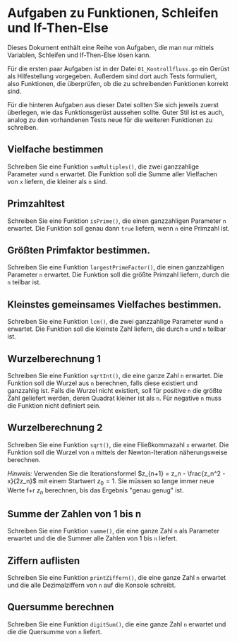 # Aufgaben zu Funktionen, Schleifen und If-Then-Else

Dieses Dokument enthält eine Reihe von Aufgaben, die man nur mittels Variablen, Schleifen und If-Then-Else lösen kann.

Für die ersten paar Aufgaben ist in der Datei `01_Kontrollfluss.go` ein Gerüst als Hilfestellung vorgegeben.
Außerdem sind dort auch Tests formuliert, also Funktionen, die überprüfen, ob die zu schreibenden Funktionen korrekt sind.

Für die hinteren Aufgaben aus dieser Datei sollten Sie sich jeweils zuerst überlegen, wie das Funktionsgerüst aussehen sollte.
Guter Stil ist es auch, analog zu den vorhandenen Tests neue für die weiteren Funktionen zu schreiben.

## Vielfache bestimmen
Schreiben Sie eine Funktion `sumMultiples()`, die zwei ganzzahlige Parameter `x`und `n` erwartet.
Die Funktion soll die Summe aller Vielfachen von `x` liefern, die kleiner als `n` sind.

## Primzahltest
Schreiben Sie eine Funktion `isPrime()`, die einen ganzzahligen Parameter `n` erwartet.
Die Funktion soll genau dann `true` liefern, wenn `n` eine Primzahl ist.

## Größten Primfaktor bestimmen.
Schreiben Sie eine Funktion `largestPrimeFactor()`, die einen ganzzahligen Parameter `n` erwartet.
Die Funktion soll die größte Primzahl liefern, durch die `n` teilbar ist.

## Kleinstes gemeinsames Vielfaches bestimmen.
Schreiben Sie eine Funktion `lcm()`, die zwei ganzzahlige Parameter `m`und `n` erwartet.
Die Funktion soll die kleinste Zahl liefern, die durch `m` und `n` teilbar ist.

## Wurzelberechnung 1
Schreiben Sie eine Funktion `sqrtInt()`, die eine ganze Zahl `n` erwartet.
Die Funktion soll die Wurzel aus `n` berechnen, falls diese existiert und ganzzahlig ist.
Falls die Wurzel nicht existiert, soll für positive `n` die größte Zahl geliefert werden, deren Quadrat kleiner ist als `n`. Für negative `n` muss die Funktion nicht definiert sein.

## Wurzelberechnung 2
Schreiben Sie eine Funktion `sqrt()`, die eine Fließkommazahl `x` erwartet.
Die Funktion soll die Wurzel von `n` mittels der Newton-Iteration näherungsweise berechnen.

*Hinweis:* Verwenden Sie die Iterationsformel $z_{n+1} = z_n - \frac{z_n^2 - x}{2z_n}$
mit einem Startwert $z_0 = 1$.
Sie müssen so lange immer neue Werte f+r $z_n$ berechnen, bis das Ergebnis "genau genug" ist.

## Summe der Zahlen von 1 bis n
Schreiben Sie eine Funktion `summe()`, die eine ganze Zahl `n` als Parameter erwartet und die die Summer alle Zahlen von 1 bis `n` liefert.

## Ziffern auflisten
Schreiben Sie eine Funktion `printZiffern()`, die eine ganze Zahl `n` erwartet und die
alle Dezimalziffern von `n` auf die Konsole schreibt.

## Quersumme berechnen
Schreiben Sie eine Funktion `digitSum()`, die eine ganze Zahl `n` erwartet und die die Quersumme von `n` liefert.
